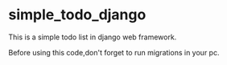 # simple_todo_django
This is a simple todo list in django web framework.

Before using this code,don't forget to run migrations in your pc.
